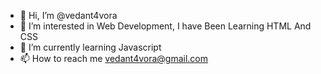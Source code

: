 - 👋 Hi, I’m @vedant4vora
- 👀 I’m interested in Web Development, I have Been Learning HTML And CSS
- 🌱 I’m currently learning Javascript
- 📫 How to reach me vedant4vora@gmail.com

<!---
vedant4vora/vedant4vora is a ✨ special ✨ repository because its `README.md` (this file) appears on your GitHub profile.
You can click the Preview link to take a look at your changes.
--->
